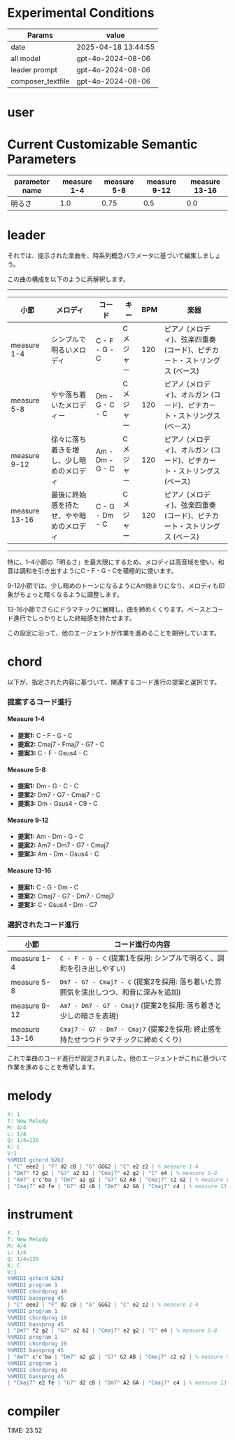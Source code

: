 # Experimental Conditions
|Params|value|
|---|---|
|date|	2025-04-18 13:44:55|
|all model|	gpt-4o-2024-08-06|
|leader prompt|	gpt-4o-2024-08-06|
|composer_textfile|	gpt-4o-2024-08-06|


# user  
# Current Customizable Semantic Parameters
| parameter name | measure 1-4 | measure 5-8 | measure 9-12 | measure 13-16 |
|---|---|---|---|---|
| 明るさ | 1.0 | 0.75 | 0.5 | 0.0 |


# leader  
それでは、提示された楽曲を、時系列概念パラメータに基づいて編集しましょう。

この曲の構成を以下のように再解釈します。

---

| 小節 | メロディ | コード | キー | BPM | 楽器 |
|---|---|---|---|---|---|
| measure 1-4 | シンプルで明るいメロディ | C - F - G - C | Cメジャー | 120 | ピアノ (メロディ)、弦楽四重奏 (コード)、ピチカート・ストリングス (ベース) |
| measure 5-8 | やや落ち着いたメロディー | Dm - G - C - C | Cメジャー | 120 | ピアノ (メロディ)、オルガン (コード)、ピチカート・ストリングス (ベース) |
| measure 9-12 | 徐々に落ち着きを増し、少し暗めのメロディ | Am - Dm - G - C | Cメジャー | 120 | ピアノ (メロディ)、オルガン (コード)、ピチカート・ストリングス (ベース) |
| measure 13-16 | 最後に終始感を持たせ、やや暗めのメロディ | C - G - Dm - C | Cメジャー | 120 | ピアノ (メロディ)、弦楽四重奏 (コード)、ピチカート・ストリングス (ベース) |

---

特に、1-4小節の「明るさ」を最大限にするため、メロディは高音域を使い、和音は調和を引き出すようにC - F - G - Cを積極的に使います。

9-12小節では、少し暗めのトーンになるようにAm始まりになり、メロディも印象がちょっと暗くなるように調整します。

13-16小節でさらにドラマチックに展開し、曲を締めくくります。ベースとコード進行でしっかりとした終結感を持たせます。

この設定に沿って、他のエージェントが作業を進めることを期待しています。

# chord  
以下が、指定された内容に基づいて、関連するコード進行の提案と選択です。

### 提案するコード進行

#### Measure 1-4
- **提案1:** C - F - G - C
- **提案2:** Cmaj7 - Fmaj7 - G7 - C
- **提案3:** C - F - Gsus4 - C

#### Measure 5-8
- **提案1:** Dm - G - C - C
- **提案2:** Dm7 - G7 - Cmaj7 - C
- **提案3:** Dm - Gsus4 - C9 - C

#### Measure 9-12
- **提案1:** Am - Dm - G - C
- **提案2:** Am7 - Dm7 - G7 - Cmaj7
- **提案3:** Am - Dm - Gsus4 - C

#### Measure 13-16
- **提案1:** C - G - Dm - C
- **提案2:** Cmaj7 - G7 - Dm7 - Cmaj7
- **提案3:** C - Gsus4 - Dm - C7

### 選択されたコード進行

| 小節 | コード進行の内容 |
|---|---|
| measure 1-4 | `C - F - G - C` (提案1を採用: シンプルで明るく、調和を引き出しやすい) |
| measure 5-8 | `Dm7 - G7 - Cmaj7 - C` (提案2を採用: 落ち着いた雰囲気を演出しつつ、和音に深みを追加) |
| measure 9-12 | `Am7 - Dm7 - G7 - Cmaj7` (提案2を採用: 落ち着きと少しの暗さを表現) |
| measure 13-16 | `Cmaj7 - G7 - Dm7 - Cmaj7` (提案2を採用: 終止感を持たせつつドラマチックに締めくくり) |

これで楽曲のコード進行が設定されました。他のエージェントがこれに基づいて作業を進めることを希望します。

# melody  
```abc
X: 1
T: New Melody
M: 4/4
L: 1/4
Q: 1/4=120
K: C
V:1
%%MIDI gchord b2b2
| "C" eee2 | "F" d2 cB | "G" GGG2 | "C" e2 z2 | % measure 1-4
| "Dm7" f2 g2 | "G7" a2 b2 | "Cmaj7" e2 g2 | "C" e4 | % measure 5-8
| "Am7" c'c'ba | "Dm7" a2 g2 | "G7" G2 AB | "Cmaj7" c2 e2 | % measure 9-12
| "Cmaj7" e2 fe | "G7" d2 cB | "Dm7" A2 GA | "Cmaj7" c4 | % measure 13-16
```

# instrument  
```abc
X: 1
T: New Melody
M: 4/4
L: 1/4
Q: 1/4=120
K: C
V:1
%%MIDI gchord b2b2
%%MIDI program 1
%%MIDI chordprog 49
%%MIDI bassprog 45
| "C" eee2 | "F" d2 cB | "G" GGG2 | "C" e2 z2 | % measure 1-4
%%MIDI program 1
%%MIDI chordprog 19
%%MIDI bassprog 45
| "Dm7" f2 g2 | "G7" a2 b2 | "Cmaj7" e2 g2 | "C" e4 | % measure 5-8
%%MIDI program 1
%%MIDI chordprog 19
%%MIDI bassprog 45
| "Am7" c'c'ba | "Dm7" a2 g2 | "G7" G2 AB | "Cmaj7" c2 e2 | % measure 9-12
%%MIDI program 1
%%MIDI chordprog 49
%%MIDI bassprog 45
| "Cmaj7" e2 fe | "G7" d2 cB | "Dm7" A2 GA | "Cmaj7" c4 | % measure 13-16
```

# compiler  


TIME: 23.52

